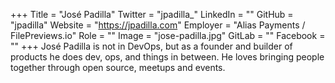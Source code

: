 +++
Title = "José Padilla"
Twitter = "jpadilla_"
LinkedIn = ""
GitHub = "jpadilla"
Website = "https://jpadilla.com"
Employer = "Alias Payments / FilePreviews.io"
Role = ""
Image = "jose-padilla.jpg"
GitLab = ""
Facebook = ""
+++
José Padilla is not in DevOps, but as a founder and builder of products he does dev, ops, and things in between. He loves bringing people together through open source, meetups and events.